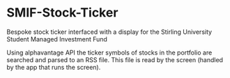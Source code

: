 # SMIF-Stock-Ticker
Bespoke stock ticker interfaced with a display for the Stirling University Student Managed Investment Fund

Using alphavantage API the ticker symbols of stocks in the portfolio are searched and parsed to an RSS file. This file is read by the screen (handled by the app that runs the screen). 


